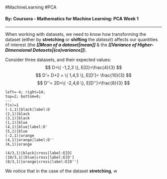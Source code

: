 #MachineLearning #PCA
#### By: Coursera - Mathematics for Machine Learning: PCA Week 1
---
When working with datasets, we need to know how transforming the dataset (either by **stretching** or **shifting** the *dataset*) affects our quantities of interest (the ***[[Mean of a dataset|mean]]*** & the ***[[Variance of Higher-Dimensional Datasets|(co)variance]]***).

Consider three datasets, and their expected values:
$$
D=\{ -1,2,3 \}, E[D]=\frac{4}{3}
$$
$$
D'= D+2 = \{ 1,4,5 \}, E[D']= \frac{10}{3}
$$
$$
D''= 2D=\{ -2,4,6 \}, E[D'']=\frac{8}{3}
$$
```desmos-graph
left=-4; right=14;
top=2; bottom=0;
---
f(x)=1
(-1,1)|black|label:D
(2,1)|black
(3,1)|black
(1,1)|blue
(4,1)|blue|label:D'
(5,1)|blue
(-2,1)|orange
(4,1)|orange|label:D''
(6,1)|orange

(4/3,1)|black|cross|label:E[D]
(10/3,1)|blue|cross|label:E[D']
(8/3,1)|orange|cross|label:E[D'']
```

We notice that in the case of the dataset **stretching**, w